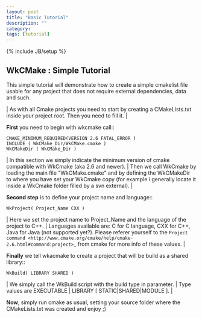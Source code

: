 ```yaml
---
layout: post
title: "Basic Tutorial"
description: ""
category: 
tags: [tutorial]
---
```

{% include JB/setup %}

## WkCMake : Simple Tutorial

This simple tutorial will demonstrate how to create a simple cmakelist file usable for any project that does not require external dependencies, data and such.

| As with all Cmake projects you need to start by creating a CMakeLists.txt inside your project root. Then you need to fill it.
| 
 
**First** you need to begin with wkcmake call::

 	CMAKE_MINIMUM_REQUIRED(VERSION 2.6 FATAL_ERROR )
 	INCLUDE ( WkCMake_Dir/WkCMake.cmake )
 	WkCMakeDir ( WkCMake_Dir )

| In this section we simply indicate the minimum version of cmake compatible with WkCmake (aka 2.6 and newer).
| Then we call WkCmake by loading the main file "WkCMake.cmake" and by defining the WkCMakeDir to where you have set your WkCmake copy (for example i generally locate it inside a WkCmake folder filled by a svn external).
|

**Second step** is to define your project name and language::

	WkProject( Project_Name CXX )

| Here we set the project name to Project_Name and the language of the project to C++.
| Languages available are: C for C language, CXX for C++, Java for Java (not supported yet?). Please referer yourself to the `Project command
 <http://www.cmake.org/cmake/help/cmake-2.6.html#command:project>`_ from cmake for more info of these values.
| 

**Finally** we tell wkacmake to create a project that will be build as a shared library::

	WkBuild( LIBRARY SHARED )

| We simply call the WkBuild script with the build type in parameter.
| Type values are EXECUTABLE | LIBRARY [ STATIC|SHARED|MODULE ].
| 
 
**Now**, simply run cmake as usual, setting your source folder where the CMakeLists.txt was created and enjoy ;)

